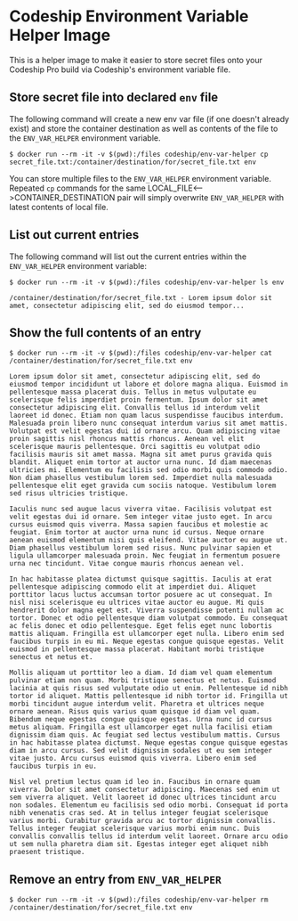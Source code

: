 # Codeship Environment Variable Helper Image

This is a helper image to make it easier to store secret files onto your Codeship Pro build via Codeship's environment variable file.

## Store secret file into declared `env` file

The following command will create a new env var file (if one doesn't already exist) and store the container destination as well as contents of the file to the `ENV_VAR_HELPER` environment variable.

```shell
$ docker run --rm -it -v $(pwd):/files codeship/env-var-helper cp secret_file.txt:/container/destination/for/secret_file.txt env
```

You can store multiple files to the `ENV_VAR_HELPER` environment variable. Repeated `cp` commands for the same LOCAL_FILE<-->CONTAINER_DESTINATION pair will simply overwrite `ENV_VAR_HELPER` with latest contents of local file.

## List out current entries

The following command will list out the current entries within the `ENV_VAR_HELPER` environment variable:

```shell
$ docker run --rm -it -v $(pwd):/files codeship/env-var-helper ls env

/container/destination/for/secret_file.txt - Lorem ipsum dolor sit amet, consectetur adipiscing elit, sed do eiusmod tempor...
```

## Show the full contents of an entry

```shell
$ docker run --rm -it -v $(pwd):/files codeship/env-var-helper cat /container/destination/for/secret_file.txt env

Lorem ipsum dolor sit amet, consectetur adipiscing elit, sed do eiusmod tempor incididunt ut labore et dolore magna aliqua. Euismod in pellentesque massa placerat duis. Tellus in metus vulputate eu scelerisque felis imperdiet proin fermentum. Ipsum dolor sit amet consectetur adipiscing elit. Convallis tellus id interdum velit laoreet id donec. Etiam non quam lacus suspendisse faucibus interdum. Malesuada proin libero nunc consequat interdum varius sit amet mattis. Volutpat est velit egestas dui id ornare arcu. Quam adipiscing vitae proin sagittis nisl rhoncus mattis rhoncus. Aenean vel elit scelerisque mauris pellentesque. Orci sagittis eu volutpat odio facilisis mauris sit amet massa. Magna sit amet purus gravida quis blandit. Aliquet enim tortor at auctor urna nunc. Id diam maecenas ultricies mi. Elementum eu facilisis sed odio morbi quis commodo odio. Non diam phasellus vestibulum lorem sed. Imperdiet nulla malesuada pellentesque elit eget gravida cum sociis natoque. Vestibulum lorem sed risus ultricies tristique.

Iaculis nunc sed augue lacus viverra vitae. Facilisis volutpat est velit egestas dui id ornare. Sem integer vitae justo eget. In arcu cursus euismod quis viverra. Massa sapien faucibus et molestie ac feugiat. Enim tortor at auctor urna nunc id cursus. Neque ornare aenean euismod elementum nisi quis eleifend. Vitae auctor eu augue ut. Diam phasellus vestibulum lorem sed risus. Nunc pulvinar sapien et ligula ullamcorper malesuada proin. Nec feugiat in fermentum posuere urna nec tincidunt. Vitae congue mauris rhoncus aenean vel.

In hac habitasse platea dictumst quisque sagittis. Iaculis at erat pellentesque adipiscing commodo elit at imperdiet dui. Aliquet porttitor lacus luctus accumsan tortor posuere ac ut consequat. In nisl nisi scelerisque eu ultrices vitae auctor eu augue. Mi quis hendrerit dolor magna eget est. Viverra suspendisse potenti nullam ac tortor. Donec et odio pellentesque diam volutpat commodo. Eu consequat ac felis donec et odio pellentesque. Eget felis eget nunc lobortis mattis aliquam. Fringilla est ullamcorper eget nulla. Libero enim sed faucibus turpis in eu mi. Neque egestas congue quisque egestas. Velit euismod in pellentesque massa placerat. Habitant morbi tristique senectus et netus et.

Mollis aliquam ut porttitor leo a diam. Id diam vel quam elementum pulvinar etiam non quam. Morbi tristique senectus et netus. Euismod lacinia at quis risus sed vulputate odio ut enim. Pellentesque id nibh tortor id aliquet. Mattis pellentesque id nibh tortor id. Fringilla ut morbi tincidunt augue interdum velit. Pharetra et ultrices neque ornare aenean. Risus quis varius quam quisque id diam vel quam. Bibendum neque egestas congue quisque egestas. Urna nunc id cursus metus aliquam. Fringilla est ullamcorper eget nulla facilisi etiam dignissim diam quis. Ac feugiat sed lectus vestibulum mattis. Cursus in hac habitasse platea dictumst. Neque egestas congue quisque egestas diam in arcu cursus. Sed velit dignissim sodales ut eu sem integer vitae justo. Arcu cursus euismod quis viverra. Libero enim sed faucibus turpis in eu.

Nisl vel pretium lectus quam id leo in. Faucibus in ornare quam viverra. Dolor sit amet consectetur adipiscing. Maecenas sed enim ut sem viverra aliquet. Velit laoreet id donec ultrices tincidunt arcu non sodales. Elementum eu facilisis sed odio morbi. Consequat id porta nibh venenatis cras sed. At in tellus integer feugiat scelerisque varius morbi. Curabitur gravida arcu ac tortor dignissim convallis. Tellus integer feugiat scelerisque varius morbi enim nunc. Duis convallis convallis tellus id interdum velit laoreet. Ornare arcu odio ut sem nulla pharetra diam sit. Egestas integer eget aliquet nibh praesent tristique.
```

## Remove an entry from `ENV_VAR_HELPER`

```shell
$ docker run --rm -it -v $(pwd):/files codeship/env-var-helper rm /container/destination/for/secret_file.txt env
```
